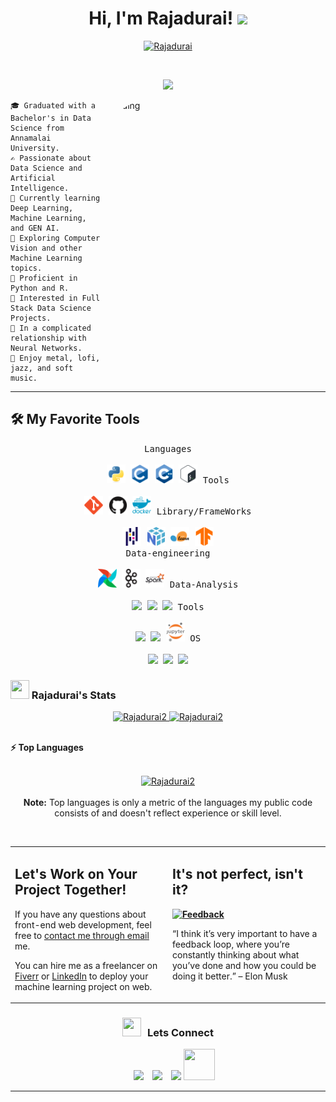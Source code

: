 

<h1 align="center">
Hi, I'm Rajadurai!
	<a href="https://github.com/Rajadurai2" target="_self">
		<img src="https://media.giphy.com/media/hvRJCLFzcasrR4ia7z/giphy.gif" width="30">
	</a>
</h1>
<p align="center">
	<a href="https://github.com/Rajadurai2">
		<img src="https://komarev.com/ghpvc/?username=Rajadurai2&label=Profile%20views&color=0e75b6&style=flat" alt="Rajadurai" />
	</a>
</p>
<br/>
<p align="center">
	<a href="https://github.com/Rajadurai2">
		<img src="https://readme-typing-svg.herokuapp.com/?lines=Data+Science+Student;Always%20learning%20new%20things;DS%20|%20AI%20|%20ML%20Enthusiastic;Always%20learning%20new%20things&center=true&width=380&height=45">
	</a>
</p>



<img align="right" alt="Coding"  src="https://media.giphy.com/media/v1.Y2lkPTc5MGI3NjExeDRrejV6ZHNlY3MzbXNldW0wazh6bDh0cDBjb3h3M2h3eWVrMndieiZlcD12MV9naWZzX3NlYXJjaCZjdD1n/RbDKaczqWovIugyJmW/giphy.gif?w=640" style="width: 360px;height: 190px; border-radius:80px;object-fit: cover;" />



```
🎓 Graduated with a Bachelor's in Data Science from Annamalai University.
✍️ Passionate about Data Science and Artificial Intelligence.
🔬 Currently learning Deep Learning, Machine Learning, and GEN AI.
🌱 Exploring Computer Vision and other Machine Learning topics.
🌟 Proficient in Python and R.
🚩 Interested in Full Stack Data Science Projects.
💖 In a complicated relationship with Neural Networks.
🎵 Enjoy metal, lofi, jazz, and soft music.
```

<hr>



## 🛠️ My Favorite Tools
<p align="center">
  <kbd>
    <kbd>Languages</kbd>
    <br>
    <br>
    <img width="30px" src="https://raw.githubusercontent.com/devicons/devicon/6910f0503efdd315c8f9b858234310c06e04d9c0/icons/python/python-original.svg" /> 
    <img width="30px" src="https://raw.githubusercontent.com/devicons/devicon/6910f0503efdd315c8f9b858234310c06e04d9c0/icons/c/c-original.svg" /> 
    <img width="30px" src="https://raw.githubusercontent.com/devicons/devicon/6910f0503efdd315c8f9b858234310c06e04d9c0/icons/cplusplus/cplusplus-original.svg" /> 
    <img width="30px" src="https://raw.githubusercontent.com/devicons/devicon/6910f0503efdd315c8f9b858234310c06e04d9c0/icons/bash/bash-original.svg" />
  </kbd>
  <kbd>
    <kbd>Tools</kbd>
    <br>
    <br>
    <img width="30px" src="https://raw.githubusercontent.com/devicons/devicon/6910f0503efdd315c8f9b858234310c06e04d9c0/icons/git/git-plain.svg" />
    <img width="30px" src="https://raw.githubusercontent.com/devicons/devicon/6910f0503efdd315c8f9b858234310c06e04d9c0/icons/github/github-original.svg" />
    <img width="30px" src="https://raw.githubusercontent.com/devicons/devicon/6910f0503efdd315c8f9b858234310c06e04d9c0/icons/docker/docker-plain-wordmark.svg" />
  </kbd>
  <kbd>
    <kbd>Library/FrameWorks</kbd>
    <br>
    <br>
    <img width="30px" src="https://raw.githubusercontent.com/devicons/devicon/6910f0503efdd315c8f9b858234310c06e04d9c0/icons/pandas/pandas-original.svg" />
    <img width="30px" src="https://raw.githubusercontent.com/devicons/devicon/6910f0503efdd315c8f9b858234310c06e04d9c0/icons/numpy/numpy-original.svg" />
    <img width="30px" src="https://raw.githubusercontent.com/devicons/devicon/6910f0503efdd315c8f9b858234310c06e04d9c0/icons/scikitlearn/scikitlearn-original.svg" />
    <img width="30px" src="https://raw.githubusercontent.com/devicons/devicon/6910f0503efdd315c8f9b858234310c06e04d9c0/icons/tensorflow/tensorflow-original.svg" />
  </kbd>
  <br>
  <kbd>
    <kbd>Data-engineering</kbd>
    <br>
    <br>
    <img width="30px" src="https://raw.githubusercontent.com/devicons/devicon/6910f0503efdd315c8f9b858234310c06e04d9c0/icons/apacheairflow/apacheairflow-original.svg">
    <img width="30px" src="https://raw.githubusercontent.com/devicons/devicon/6910f0503efdd315c8f9b858234310c06e04d9c0/icons/apachekafka/apachekafka-original.svg" />
    <img width="30px" src="https://raw.githubusercontent.com/devicons/devicon/6910f0503efdd315c8f9b858234310c06e04d9c0/icons/apachespark/apachespark-original-wordmark.svg" />
  </kbd>
  <kbd>
    <kbd>Data-Analysis</kbd>
    <br>
    <br>
    <img width="30px" src="https://github.com/microsoft/PowerBI-Icons/blob/main/PNG/Power-BI.png?raw=true" />
    <img width="30px" src="https://github.com/sempostma/office365-icons/blob/master/png/256/excel.png?raw=true" />
    <img width="30px" src="https://seeklogo.com/images/S/seaborn-logo-244EB2DEC5-seeklogo.com.png" />
  </kbd>
  <kbd>
    <kbd>Tools</kbd>
    <br>
    <br>
    <img width="30px" src="https://cdn.jsdelivr.net/gh/devicons/devicon/icons/vscode/vscode-original.svg" />
    <img width="30px" src="https://github.com/termux/termux-app/raw/master/app/src/main/res/mipmap-xxxhdpi/ic_launcher.png" />
    <img width="30px" src="https://raw.githubusercontent.com/devicons/devicon/6910f0503efdd315c8f9b858234310c06e04d9c0/icons/jupyter/jupyter-original-wordmark.svg">
  </kbd>
  <kbd>
    <kbd>OS</kbd>
    <br>
    <br>
    <img width="30px" src="https://cdn.jsdelivr.net/gh/devicons/devicon/icons/linux/linux-original.svg" />
    <img width="30px" src="https://cdn.jsdelivr.net/gh/devicons/devicon/icons/android/android-original.svg" />
    <img width="30px" src="https://cdn.jsdelivr.net/gh/devicons/devicon/icons/windows8/windows8-original.svg" />
  </kbd>
</p>



<h3> <img src="https://media.giphy.com/media/iY8CRBdQXODJSCERIr/giphy.gif" width="30" height="30" > Rajadurai's Stats</h3>

<p align="center">
	<a href="https://github.com/Rajadurai2">
	<img width="49.5%" src="https://github-readme-stats-sigma-five.vercel.app/api?username=Rajadurai2&show_icons=true" alt="Rajadurai2">
	<img width="49.5%" src="https://github-readme-streak-stats.herokuapp.com/?user=Rajadurai2" alt="Rajadurai2">
	</a>
	<br/>
</p>
<br/>
<!--
<summary><b>⚡ Activity graph</b></summary>
<br/>
<p align="center">
	<a href="https://github.com/Rajadurai2">
		<img src="https://activity-graph.herokuapp.com/graph?username=Rajadurai2&bg_color=ffffff&color=000000&line=000000&point=000000&area=true&hide_border=true" alt="Rajadurai2">
	</a>
</p>
<br/>
-->




<summary><b>⚡ Top Languages</b></summary>
<br/>

<p align="center">
	<a href="https://github.com/Bouaskaoun">
	<img src="https://github-readme-stats-sigma-five.vercel.app/api/top-langs/?username=Rajadurai2&langs_count=8&layout=compact" alt="Rajadurai2">
	</a>
	<br/>
<br/>
<b>Note:</b> Top languages is only a metric of the languages my public code consists of and doesn't reflect experience or skill level.
</p>
<br/>

<table style="border: none">
  <tr>
  <td width="50%" valign="top">

## Let's Work on Your Project Together!

If you have any questions about front-end web development, feel free to <a href="mailto:bouaskaoun.mohammed@gmail.com">contact me through email</a> me.

You can hire me as a freelancer on <a href="https://www.fiverr.com">Fiverr</a> or <a href="https://www.linkedin.com/in/bouaskaoun/">LinkedIn</a> to deploy your machine learning project on web.

  </td>
  <td width="50%" valign="top">

## It's not perfect, isn't it?

**<a href="https://github.com/Bouaskaoun"><img alt="Feedback" src="https://img.shields.io/badge/Ask%20me-anything-1abc9c.svg"></a>**

“I think it’s very important to have a feedback loop, where you’re constantly thinking about what you’ve done and how you could be doing it better.”
– Elon Musk

  </td>
  </tr>
</table>


<h3 align="center" > <img src="https://media.giphy.com/media/iY8CRBdQXODJSCERIr/giphy.gif" width="30" height="30" style="margin-right: 10px;">Lets Connect </h3>

<p align="center">

 <div align="center"  class="icons-social" style="margin-left: 10px;">
        <a style="margin-left: 10px;"  target="_blank" href="https://www.linkedin.com/in/rajadurai-balamurugan-6227b51b0/">
			<img src="https://img.icons8.com/doodle/40/000000/linkedin--v2.png"></a>
        <a style="margin-left: 10px;" target="_blank" href="https://github.com/Rajadurai2">
		<img src="https://img.icons8.com/doodle/40/000000/github--v1.png"></a>
        <a style="margin-left: 10px;" target="_blank" href="https://www.instagram.com/yes_iam_bala?igsh=bjh4eWxhMTB4aGU0">
			<img src="https://img.icons8.com/doodle/40/000000/instagram-new--v2.png"></a>
      <a style="margin-left: 10px vertical-align: middle;" target="_blank" href="mailto:rajabalasuguna@gmail.com">
				<img src="https://raw.githubusercontent.com/dheereshagrwal/colored-icons/abc7fd264f36c6a1e3fc16e1cd5e94735ec671d8/public/icons/gmail/gmail.svg" width ="50" height="50" ></a>
		 </div>
</p>


------
